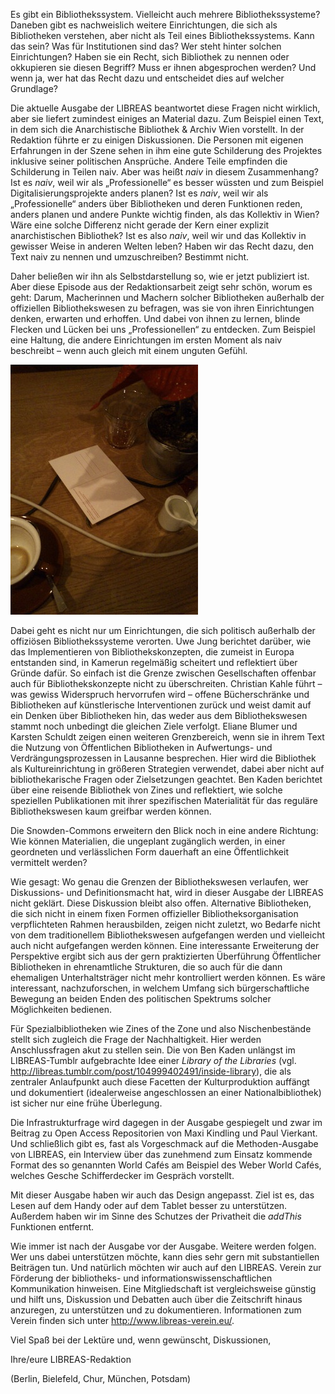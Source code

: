 Es gibt ein Bibliothekssystem. Vielleicht auch mehrere
Bibliothekssysteme? Daneben gibt es nachweislich weitere Einrichtungen,
die sich als Bibliotheken verstehen, aber nicht als Teil eines
Bibliothekssystems. Kann das sein? Was für Institutionen sind das? Wer
steht hinter solchen Einrichtungen? Haben sie ein Recht, sich Bibliothek
zu nennen oder okkupieren sie diesen Begriff? Muss er ihnen abgesprochen
werden? Und wenn ja, wer hat das Recht dazu und entscheidet dies auf
welcher Grundlage?

Die aktuelle Ausgabe der LIBREAS beantwortet diese Fragen nicht
wirklich, aber sie liefert zumindest einiges an Material dazu. Zum
Beispiel einen Text, in dem sich die Anarchistische Bibliothek & Archiv
Wien vorstellt. In der Redaktion führte er zu einigen Diskussionen. Die
Personen mit eigenen Erfahrungen in der Szene sehen in ihm eine gute
Schilderung des Projektes inklusive seiner politischen Ansprüche. Andere
Teile empfinden die Schilderung in Teilen naiv. Aber was heißt *naiv* in
diesem Zusammenhang? Ist es *naiv*, weil wir als „Professionelle“ es
besser wüssten und zum Beispiel Digitalisierungsprojekte anders planen?
Ist es *naiv*, weil wir als „Professionelle“ anders über Bibliotheken
und deren Funktionen reden, anders planen und andere Punkte wichtig
finden, als das Kollektiv in Wien? Wäre eine solche Differenz nicht
gerade der Kern einer explizit anarchistischen Bibliothek? Ist es also
*naiv*, weil wir und das Kollektiv in gewisser Weise in anderen Welten
leben? Haben wir das Recht dazu, den Text naiv zu nennen und
umzuschreiben? Bestimmt nicht.

Daher beließen wir ihn als Selbstdarstellung so, wie er jetzt
publiziert ist. Aber diese Episode aus der Redaktionsarbeit zeigt sehr
schön, worum es geht: Darum, Macherinnen und Machern solcher
Bibliotheken außerhalb der offiziellen Bibliothekswesen zu befragen, was
sie von ihren Einrichtungen denken, erwarten und erhoffen. Und dabei von
ihnen zu lernen, blinde Flecken und Lücken bei uns „Professionellen“ zu
entdecken. Zum Beispiel eine Haltung, die andere Einrichtungen im ersten
Moment als naiv beschreibt – wenn auch gleich mit einem unguten Gefühl.

![Redaktionsorte VII (Berlin Friedrichshain, Dezember 2014)](bild.jpg)

Dabei geht es nicht nur um Einrichtungen, die sich politisch außerhalb
der offiziösen Bibliothekssysteme verorten. Uwe Jung berichtet darüber,
wie das Implementieren von Bibliothekskonzepten, die zumeist in Europa
entstanden sind, in Kamerun regelmäßig scheitert und reflektiert über
Gründe dafür. So einfach ist die Grenze zwischen Gesellschaften offenbar
auch für Bibliothekskonzepte nicht zu überschreiten. Christian Kahle
führt – was gewiss Widerspruch hervorrufen wird – offene Bücherschränke
und Bibliotheken auf künstlerische Interventionen zurück und weist damit
auf ein Denken über Bibliotheken hin, das weder aus dem Bibliothekswesen
stammt noch unbedingt die gleichen Ziele verfolgt. Eliane Blumer und
Karsten Schuldt zeigen einen weiteren Grenzbereich, wenn sie in ihrem
Text die Nutzung von Öffentlichen Bibliotheken in Aufwertungs- und
Verdrängungsprozessen in Lausanne besprechen. Hier wird die Bibliothek
als Kultureinrichtung in größeren Strategien verwendet, dabei aber nicht
auf bibliothekarische Fragen oder Zielsetzungen geachtet. Ben Kaden
berichtet über eine reisende Bibliothek von Zines und reflektiert, wie
solche speziellen Publikationen mit ihrer spezifischen Materialität für
das reguläre Bibliothekswesen kaum greifbar werden können.

Die Snowden-Commons erweitern den Blick noch in eine andere Richtung:
Wie können Materialien, die ungeplant zugänglich werden, in einer
geordneten und verlässlichen Form dauerhaft an eine Öffentlichkeit
vermittelt werden?

Wie gesagt: Wo genau die Grenzen der Bibliothekswesen verlaufen, wer
Diskussions- und Definitionsmacht hat, wird in dieser Ausgabe der
LIBREAS nicht geklärt. Diese Diskussion bleibt also offen. Alternative
Bibliotheken, die sich nicht in einem fixen Formen offizieller
Bibliotheksorganisation verpflichteten Rahmen herausbilden, zeigen nicht zuletzt, wo
Bedarfe nicht von dem traditionellem Bibliothekswesen aufgefangen werden
und vielleicht auch nicht aufgefangen werden können. Eine interessante
Erweiterung der Perspektive ergibt sich aus der gern praktizierten
Überführung Öffentlicher Bibliotheken in ehrenamtliche Strukturen, die
so auch für die dann ehemaligen Unterhaltsträger nicht mehr kontrolliert
werden können. Es wäre interessant, nachzuforschen, in welchem Umfang
sich bürgerschaftliche Bewegung an beiden Enden des politischen
Spektrums solcher Möglichkeiten bedienen.

Für Spezialbibliotheken wie Zines of the Zone und also Nischenbestände
stellt sich zugleich die Frage der Nachhaltigkeit. Hier werden
Anschlussfragen akut zu stellen sein. Die von Ben Kaden unlängst im
LIBREAS-Tumblr aufgebrachte Idee einer *Library of the Libraries* (vgl.
<http://libreas.tumblr.com/post/104999402491/inside-library>),
die als zentraler Anlaufpunkt auch diese Facetten der Kulturproduktion
auffängt und dokumentiert (idealerweise angeschlossen an einer
Nationalbibliothek) ist sicher nur eine frühe Überlegung.

Die Infrastrukturfrage wird dagegen in der Ausgabe gespiegelt und zwar
im Beitrag zu Open Access Repositorien von Maxi Kindling und Paul
Vierkant. Und schließlich gibt es, fast als Vorgeschmack auf die
Methoden-Ausgabe von LIBREAS, ein Interview über das zunehmend zum
Einsatz kommende Format des so genannten World Cafés am Beispiel des
Weber World Cafés, welches Gesche Schifferdecker im Gespräch vorstellt.

Mit dieser Ausgabe haben wir auch das Design angepasst. Ziel ist es, das Lesen auf dem Handy oder auf dem Tablet besser zu unterstützen. Außerdem haben wir im Sinne des Schutzes der Privatheit die *addThis* Funktionen entfernt.

Wie immer ist nach der Ausgabe vor der Ausgabe. Weitere werden folgen.
Wer uns dabei unterstützen möchte, kann dies sehr gern mit
substantiellen Beiträgen tun. Und natürlich möchten wir auch auf den
LIBREAS. Verein zur Förderung der bibliotheks- und
informationswissenschaftlichen Kommunikation hinweisen. Eine
Mitgliedschaft ist vergleichsweise günstig und hilft uns, Diskussion und
Debatten auch über die Zeitschrift hinaus anzuregen, zu unterstützen und
zu dokumentieren. Informationen zum Verein finden sich unter
<http://www.libreas-verein.eu/>.

Viel Spaß bei der Lektüre und, wenn gewünscht, Diskussionen,

Ihre/eure LIBREAS-Redaktion

(Berlin, Bielefeld, Chur, München, Potsdam)

